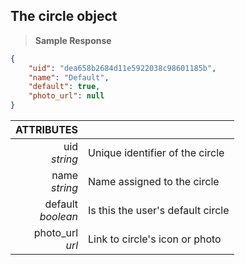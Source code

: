 ## The circle object

> **Sample Response**

```json
{
    "uid": "dea658b2684d11e5922038c98601185b",
    "name": "Default",
    "default": true,
    "photo_url": null
}
```

ATTRIBUTES||
---------:        | -----------
uid<br>*string*   | Unique identifier of the circle
name<br>*string*  | Name assigned to the circle
default<br>*boolean*  | Is this the user's default circle
photo_url<br>*url*  | Link to circle's icon or photo
